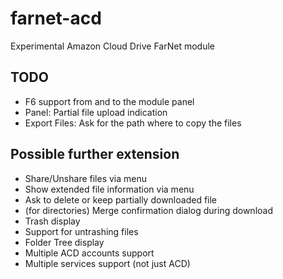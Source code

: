 # farnet-acd
Experimental Amazon Cloud Drive FarNet module

## TODO
* F6 support from and to the module panel
* Panel: Partial file upload indication
* Export Files: Ask for the path where to copy the files

## Possible further extension
* Share/Unshare files via menu
* Show extended file information via menu
* Ask to delete or keep partially downloaded file
* (for directories) Merge confirmation dialog during download
* Trash display
* Support for untrashing files
* Folder Tree display
* Multiple ACD accounts support
* Multiple services support (not just ACD)
